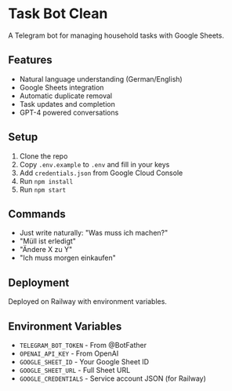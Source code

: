 # Task Bot Clean

A Telegram bot for managing household tasks with Google Sheets.

## Features
- Natural language understanding (German/English)
- Google Sheets integration
- Automatic duplicate removal
- Task updates and completion
- GPT-4 powered conversations

## Setup

1. Clone the repo
2. Copy `.env.example` to `.env` and fill in your keys
3. Add `credentials.json` from Google Cloud Console
4. Run `npm install`
5. Run `npm start`

## Commands
- Just write naturally: "Was muss ich machen?"
- "Müll ist erledigt"
- "Ändere X zu Y"
- "Ich muss morgen einkaufen"

## Deployment
Deployed on Railway with environment variables.

## Environment Variables
- `TELEGRAM_BOT_TOKEN` - From @BotFather
- `OPENAI_API_KEY` - From OpenAI
- `GOOGLE_SHEET_ID` - Your Google Sheet ID
- `GOOGLE_SHEET_URL` - Full Sheet URL
- `GOOGLE_CREDENTIALS` - Service account JSON (for Railway)
